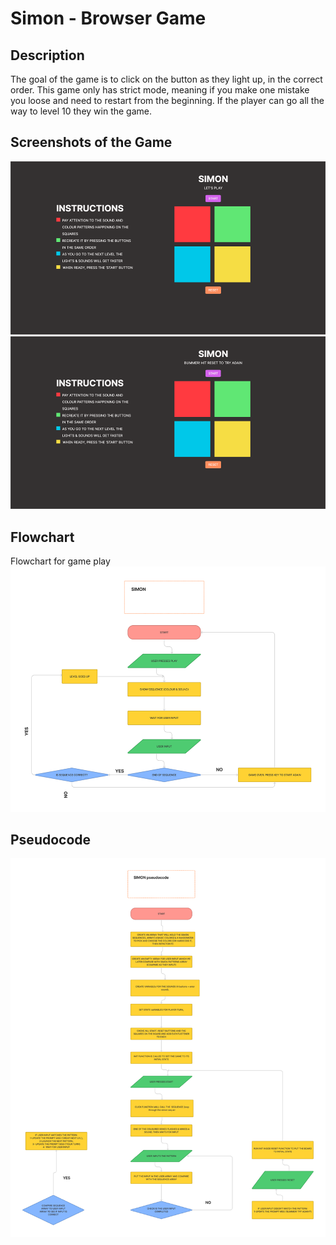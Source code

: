 # Simon - Browser Game

## Description

The goal of the game is to click on the button as they light up, in the correct order. This game only has strict mode, meaning if you make one mistake you loose and need to restart from the beginning. 
If the player can go all the way to level 10 they win the game.

## Screenshots of the Game

<img src="assets/startGame-simon.png">
<img src="assets/gameOver-simon.png">

## Flowchart

Flowchart for game play
<img src="assets/FlowChart-gamePlay.png">

## Pseudocode
<img src="assets/simonPseudocode.png">



